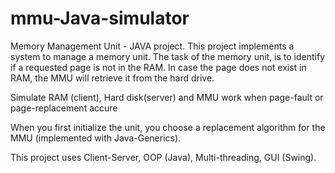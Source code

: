 # mmu-Java-simulator
Memory Management Unit - JAVA project.
This project implements a system to manage a memory unit. The task of the memory unit, is to identify if a requested page is not in the RAM. In case the page does not exist in RAM, the MMU will retrieve it from the hard drive.

Simulate RAM (client), Hard disk(server) and MMU work when page-fault or page-replacement accure

When you first initialize the unit, you choose a replacement algorithm for the MMU (implemented with Java-Generics).

This project uses Client-Server, OOP (Java), Multi-threading, GUI (Swing).

